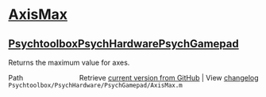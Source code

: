 # [AxisMax](AxisMax)
## [Psychtoolbox](Psychtoolbox)[PsychHardware](PsychHardware)[PsychGamepad](PsychGamepad)

Returns the maximum value for axes.  
  
  
  




<div class="code_header" style="text-align:right;">
  <span style="float:left;">Path&nbsp;&nbsp;</span> <span class="counter">Retrieve <a href=
  "https://raw.github.com/Psychtoolbox-3/Psychtoolbox-3/beta/Psychtoolbox/PsychHardware/PsychGamepad/AxisMax.m">current version from GitHub</a> | View <a href=
  "https://github.com/Psychtoolbox-3/Psychtoolbox-3/commits/beta/Psychtoolbox/PsychHardware/PsychGamepad/AxisMax.m">changelog</a></span>
</div>
<div class="code">
  <code>Psychtoolbox/PsychHardware/PsychGamepad/AxisMax.m</code>
</div>

